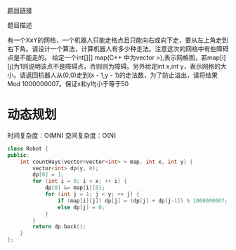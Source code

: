 [题目链接][1]

题目描述

有一个XxY的网格，一个机器人只能走格点且只能向右或向下走，要从左上角走到右下角。请设计一个算法，计算机器人有多少种走法。注意这次的网格中有些障碍点是不能走的。
给定一个int[][] map(C++ 中为vector >),表示网格图，若map[i][j]为1则说明该点不是障碍点，否则则为障碍。另外给定int x,int y，表示网格的大小。请返回机器人从(0,0)走到(x - 1,y - 1)的走法数，为了防止溢出，请将结果Mod 1000000007。保证x和y均小于等于50

# 动态规划
时间复杂度：O(MN)
空间复杂度：O(N)

```cpp
class Robot {
public:
    int countWays(vector<vector<int> > map, int x, int y) {
        vector<int> dp(y, 0);
        dp[0] = 1;
        for (int i = 0; i < x; ++ i) {
            dp[0] &= map[i][0];
            for (int j = 1; j < y; ++ j) {
                if (map[i][j]) dp[j] = (dp[j] + dp[j-1]) % 1000000007;
                else dp[j] = 0;
            }
        }
        return dp.back();
    }
};
```

[1]: http://www.nowcoder.com/practice/e8bb8e68434e42acbcdff0341f2a32c5?tpId=8&tqId=11033&rp=2&ru=/ta/cracking-the-coding-interview&qru=/ta/cracking-the-coding-interview/question-ranking